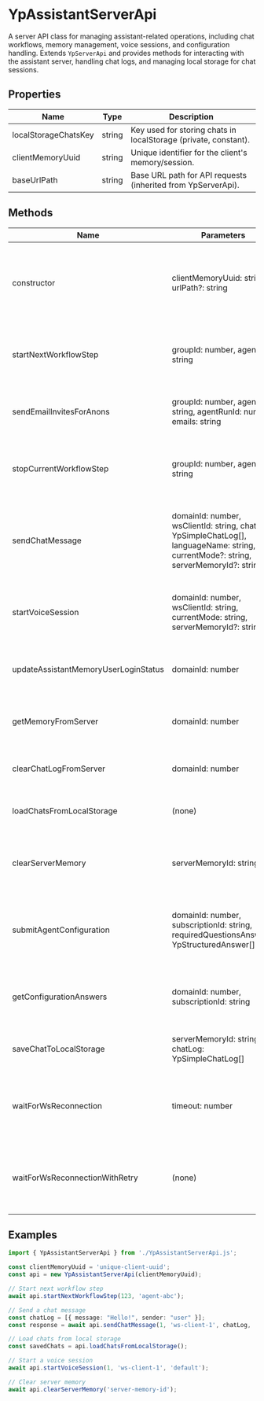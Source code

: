 # YpAssistantServerApi

A server API class for managing assistant-related operations, including chat workflows, memory management, voice sessions, and configuration handling. Extends `YpServerApi` and provides methods for interacting with the assistant server, handling chat logs, and managing local storage for chat sessions.

## Properties

| Name                   | Type     | Description                                                                 |
|------------------------|----------|-----------------------------------------------------------------------------|
| localStorageChatsKey   | string   | Key used for storing chats in localStorage (private, constant).             |
| clientMemoryUuid       | string   | Unique identifier for the client's memory/session.                          |
| baseUrlPath            | string   | Base URL path for API requests (inherited from YpServerApi).                |

## Methods

| Name                                   | Parameters                                                                                                                                                                                                 | Return Type                                                      | Description                                                                                                   |
|---------------------------------------- |-----------------------------------------------------------------------------------------------------------------------------------------------------------------------------------------------------------|------------------------------------------------------------------|---------------------------------------------------------------------------------------------------------------|
| constructor                            | clientMemoryUuid: string, urlPath?: string                                                                                                                          | YpAssistantServerApi                                             | Creates a new instance with the given client memory UUID and optional URL path.                               |
| startNextWorkflowStep                   | groupId: number, agentId: string                                                                                                                                    | Promise<void>                                                    | Starts the next workflow step for a group and agent.                                                          |
| sendEmailInvitesForAnons                | groupId: number, agentId: string, agentRunId: number, emails: string                                                                                                | Promise<void>                                                    | Sends email invites for anonymous users in a group.                                                           |
| stopCurrentWorkflowStep                  | groupId: number, agentId: string                                                                                                                                    | Promise<void>                                                    | Stops the current workflow step for a group and agent.                                                        |
| sendChatMessage                         | domainId: number, wsClientId: string, chatLog: YpSimpleChatLog[], languageName: string, currentMode?: string, serverMemoryId?: string                               | Promise<{ serverMemoryId: string }>                              | Sends a chat message, handles reconnection logic, and saves chat to local storage.                            |
| startVoiceSession                       | domainId: number, wsClientId: string, currentMode: string, serverMemoryId?: string                                                                                  | Promise<void>                                                    | Starts a voice session, with reconnection logic on failure.                                                   |
| updateAssistantMemoryUserLoginStatus     | domainId: number                                                                                                                                                    | Promise<any>                                                     | Updates the assistant memory user login status for a domain.                                                  |
| getMemoryFromServer                     | domainId: number                                                                                                                                                    | Promise<{ chatLog: YpSimpleChatLog[] }>                          | Retrieves the chat memory from the server for a domain.                                                       |
| clearChatLogFromServer                  | domainId: number                                                                                                                                                    | Promise<void>                                                    | Clears the chat log from the server for a domain.                                                             |
| loadChatsFromLocalStorage               | (none)                                                                                                                                                              | SavedChat[]                                                      | Loads saved chats from local storage.                                                                         |
| clearServerMemory                       | serverMemoryId: string                                                                                                                                              | Promise<void>                                                    | Clears the server memory for a given server memory ID.                                                        |
| submitAgentConfiguration                | domainId: number, subscriptionId: string, requiredQuestionsAnswers: YpStructuredAnswer[]                                                                            | Promise<void>                                                    | Submits agent configuration answers for a domain and subscription.                                            |
| getConfigurationAnswers                 | domainId: number, subscriptionId: string                                                                                                                            | Promise<{ success: boolean; data: YpStructuredAnswer[] }>        | Retrieves configuration answers for a domain and subscription.                                                |
| saveChatToLocalStorage                  | serverMemoryId: string, chatLog: YpSimpleChatLog[]                                                                                                                  | void                                                             | Saves a chat log to local storage (private).                                                                  |
| waitForWsReconnection                   | timeout: number                                                                                                                                                     | Promise<boolean>                                                 | Waits for a WebSocket reconnection event within a given timeout (private).                                    |
| waitForWsReconnectionWithRetry          | (none)                                                                                                                                                              | Promise<void>                                                    | Retries WebSocket reconnection with increasing delays (private).                                              |

## Examples

```typescript
import { YpAssistantServerApi } from './YpAssistantServerApi.js';

const clientMemoryUuid = 'unique-client-uuid';
const api = new YpAssistantServerApi(clientMemoryUuid);

// Start next workflow step
await api.startNextWorkflowStep(123, 'agent-abc');

// Send a chat message
const chatLog = [{ message: "Hello!", sender: "user" }];
const response = await api.sendChatMessage(1, 'ws-client-1', chatLog, 'en');

// Load chats from local storage
const savedChats = api.loadChatsFromLocalStorage();

// Start a voice session
await api.startVoiceSession(1, 'ws-client-1', 'default');

// Clear server memory
await api.clearServerMemory('server-memory-id');
```

